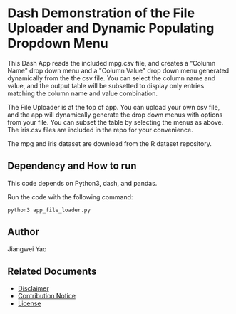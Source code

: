 # Dash Demonstration of the File Uploader and Dynamic Populating Dropdown Menu

This Dash App reads the included mpg.csv file, and creates a "Column Name" drop down menu and a "Column Value" drop down menu generated dynamically from the the csv file. You can select the column name and value, and the output table will be subsetted to display only entries matching the column name and value combination.

The File Uploader is at the top of app. You can upload your own csv file, and the app will dynamically generate the drop down menus with options from your file. You can subset the table by selecting the menus as above. The iris.csv files are included in the repo for your convenience.

The mpg and iris dataset are download from the R dataset repository.

## Dependency and How to run
This code depends on Python3, dash, and pandas.

Run the code with the following command:
```
python3 app_file_loader.py
```

## Author
Jiangwei Yao

## Related Documents
* [Disclaimer](DISCLAIMER.md)
* [Contribution Notice](CONTRIBUTING.md)
* [License](LICENSE)
